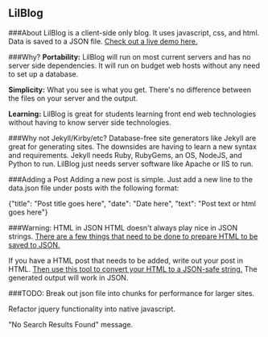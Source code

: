 ## LilBlog

###About
LilBlog is a client-side only blog. It uses javascript, css, and html. Data is saved to a JSON file. [Check out a live demo here.](http://milge.github.io/)

###Why?
**Portability:** LilBlog will run on most current servers and has no server side dependencies. It will run on budget web hosts without any need to set up a database.

**Simplicity:** What you see is what you get. There's no difference between the files on your server and the output.

**Learning:** LilBlog is great for students learning front end web technologies without having to know server side technologies.

###Why not Jekyll/Kirby/etc?
Database-free site generators like Jekyll are great for generating sites. The downsides are having to learn a new syntax and requirements. Jekyll needs Ruby, RubyGems, an OS, NodeJS, and Python to run. LilBlog just needs server software like Apache or IIS to run.

###Adding a Post
Adding a new post is simple. Just add a new line to the data.json file under posts with the following format:

{"title": "Post title goes here", "date": "Date here", "text": "Post text or html goes here"}

###Warning: HTML in JSON
HTML doesn't always play nice in JSON strings. [There are a few things that need to be done to prepare HTML to be saved to JSON.](http://www.thorntech.com/2012/07/4-things-you-must-do-when-putting-html-in-json/)

If you have a HTML post that needs to be added, write out your post in HTML. [Then use this tool to convert your HTML to a JSON-safe string.](https://milge.github.io/html2jsons.html) The generated output will work in JSON.

###TODO:
Break out json file into chunks for performance for larger sites.

Refactor jquery functionality into native javascript.

"No Search Results Found" message.
